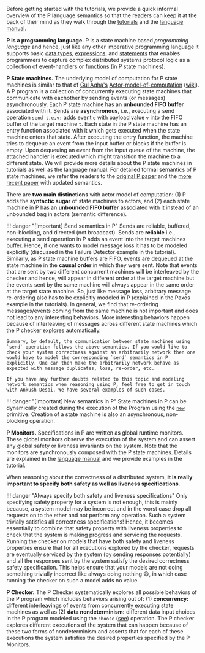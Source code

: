 Before getting started with the tutorials, we provide a quick informal overview of the P language semantics so that the readers can keep it at the back of their mind as they walk through the [tutorials](../tutsoutline.md) and the [language manual](../manualoutline.md).

**P is a programming language.** P is a state machine based _programming language_ and hence, just like any other imperative programming language it supports basic [data types](../manual/datatypes.md), [expressions](../manual/expressions.md), and [statements](../manual/statemachines.md) that enables programmers to capture complex distributed systems protocol logic as a collection of event-handlers or [functions](../manual/functions.md) (in P state machines).

**P State machines.** The underlying model of computation for P state machines is similar to that of [Gul Agha's](http://osl.cs.illinois.edu/members/agha.html) [Actor-model-of-computation](https://dspace.mit.edu/handle/1721.1/6952) ([wiki](https://en.wikipedia.org/wiki/Actor_model)). A P program is a collection of concurrently executing state machines that communicate with eachother by sending events (or messages) asynchronously. Each P state machine has an **unbounded FIFO buffer** associated with it. 
Sends are **asynchronous**, i.e., executing a send operation `send t,e,v;` adds event `e` with payload value `v` into the FIFO buffer of the target machine `t`. 
Each state in the P state machine has an entry function associated with it which gets executed when the state machine enters that state. After executing the entry
function, the machine tries to dequeue an event from the input buffer or blocks if the buffer is empty. Upon dequeuing an event from the input queue of the machine, the attached handler is executed which might transition the machine to a different state. We will provide more details about the P state machines in tutorials as well as the language manual. 
For detailed formal semantics of P state machines, we refer the readers to the [original P paper](https://ankushdesai.github.io/assets/papers/p.pdf) and the [more recent paper](https://ankushdesai.github.io/assets/papers/modp.pdf) with updated semantics.

There are **two main distinctions** with actor model of computation: (1) P adds the **syntactic sugar** of state machines to actors, and (2) each state machine in P has an **unbounded FIFO buffer** associated with it instead of an unbounded bag in actors (semantic difference). 

!!! danger "[Important] Send semantics in P"
    Sends are reliable, buffered, non-blocking, and directed (not broadcast). Sends are **reliable** i.e., executing a send operation in P adds an event into the target machines buffer. Hence, if one wants to model message loss it has to be modeled explicitly (discussed in the Failure Detector example in the tutorial). Similarly, as P state machine buffers are FIFO, events are dequeued at the state machine in the **causal order** in which they were sent. Note that events that are sent by two different concurrent machines will be interleaved by the checker and hence, will appear in different order at the target machine but the events sent by the same machine will always appear in the same order at the target state machine. So, just like message loss, arbitrary message re-ordering also has to be explicitly modeled in P (explained in the Paxos example in the tutorials). In general, we find that re-ordering messages/events coming from the same machine is not important and does not lead to any interesting behaviors. More interesting behaviors happen because of interleaving of messages across different state machines which the P checker explores automatically.

    Summary, by default, the communication between state machines using `send` operation follows the above semantics. If you would like to check your system correctness against an arbitrarily network then one would have to model the corresponding `send` semantics in P explicitly. One can then make the arbitrarily network behave as expected with message duplicates, loss, re-order, etc. 

    If you have any further doubts related to this topic and modeling network semantics when reasoning using P, feel free to get in touch with Ankush Desai. We have several examples of such cases.

!!! danger "[Important] New semantics in P"
    State machines in P can be dynamically created during the execution of the Program using the [`new`](../manual/statements.md#new) primitive. Creation of a state machine is also an asynchronous, non-blocking operation.

**P Monitors.** Specifications in P are written as global runtime monitors. These global monitors observe the execution of the system and can assert any global safety or liveness invariants on the system. Note that the monitors are synchronously composed with the P state machines. Details are explained in the [language manual](../manual/monitors.md) and we provide examples in the tutorial.

When reasoning about the correctness of a distributed system, **it is really important to specify both safety as well as liveness specifications**.

!!! danger "Always specify both safety and liveness specifications"
    Only specifying safety property for a system is not enough, this is mainly because, a system model may be incorrect and in the worst case drop all requests on to the ether and not perform any operation. Such a system trivially satisfies all correctness specifications! Hence, it becomes essentially to combine that safety property with liveness properties to check that the system is making progress and servicing the requests. Running the checker on models that have both safety and liveness properties ensure that for all executions explored by the checker, requests are eventually serviced by the system (by sending responses potentially) and all the responses sent by the system satisfy the desired correctness safety specification. This helps ensure that your models are not doing something trivially incorrect like always doing nothing :smile:, in which case running the checker on such a model adds no value.

**P Checker.** The P Checker systematically explores all possible behaviors of the P program which includes behaviors arising out of: (1) **concurrency:** different interleavings of events from concurrently executing state machines as well as (2) **data nondeterminism:** different data input choices in the P program modeled using the `choose` ([see](../manual/expressions.md#choose)) operation. The P checker explores different executions of the system that can happen because of these two forms of nondeterminism and asserts that for each of these executions the system satisfies the desired properties specified by the P Monitors.
